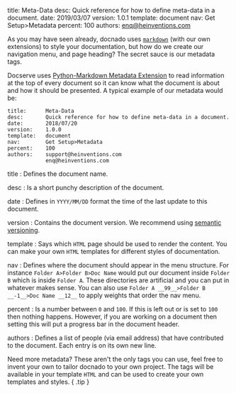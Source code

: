 title:      Meta-Data
desc:       Quick reference for how to define meta-data in a document.
date:       2019/03/07
version:    1.0.1
template:   document
nav:        Get Setup>Metadata
percent:    100
authors:    enq@heinventions.com

As you may have seen already, docnado uses [`markdown`](https://en.wikipedia.org/wiki/Markdown) (with our own extensions) to style your documentation, but how do we create our navigation menu, and page heading? The secret sauce is our metadata tags.

Docserve uses [Python-Markdown Metadata Extension](https://python-markdown.github.io/extensions/meta_data/) to read information at the top of every document so it can know what the document is about and how it should be presented. A typical example of our metadata would be:

```text
title:      Meta-Data
desc:       Quick reference for how to define meta-data in a document.
date:       2018/07/20
version:    1.0.0
template:   document
nav:        Get Setup>Metadata
percent:    100
authors:    support@heinventions.com
            enq@heinventions.com
```

title
: Defines the document name.

desc
: Is a short punchy description of the document.

date
: Defines in `YYYY/MM/DD` format the time of the last update to this document.

version
: Contains the document version. We recommend using [semantic versioning](https://semver.org/).

template
: Says which `HTML` page should be used to render the content. You can make your own `HTML` templates for different styles of documentation.

nav
: Defines where the document should appear in the menu structure. For instance `Folder A>Folder B>Doc Name` would put our document inside `Folder B` which is inside `Folder A`. These directories are artificial and you can put in whatever makes sense. You can also use `Folder A __99__>Folder B __-1__>Doc Name __12__` to apply weights that order the nav menu.

percent
: Is a number between `0` and `100`. If this is left out or is set to `100` then nothing happens. However, if you are working on a document then setting this will put a progress bar in the document header.

authors
: Defines a list of people (via email address) that have contributed to the document. Each entry is on its own new line.

Need more metadata? These aren't the only tags you can use, feel free to invent your own to tailor docnado to your own project.
The tags will be available in your template `HTML` and can be used to create your own templates and styles.
{ .tip }
